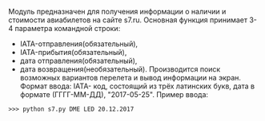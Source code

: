 Модуль предназначен для получения информации о наличии и стоимости
авиабилетов на сайте s7.ru. Основная функция принимает 3-4 параметра
командной строки:
- IATA-отправления(обязательный),
- IATA-прибытия(обязательный),
- дата отправления(обязательный),
- дата возвращения(необязательный).
Производится поиск возможных вариантов перелета и вывод информации на экран.
Формат ввода:
IATA- код, состоящий из трёх латинских букв, дата в формате (ГГГГ-ММ-ДД),
"2017-05-25".
Пример ввода:
```
>>> python s7.py DME LED 20.12.2017
```
